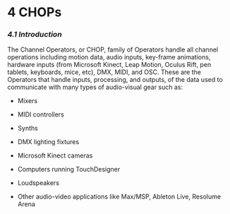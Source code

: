 # 4 CHOPs

### *4.1 Introduction*

The Channel Operators, or CHOP, family of Operators handle all channel operations including motion data, audio inputs, key-frame animations, hardware inputs (from Microsoft Kinect, Leap Motion, Oculus Rift, pen tablets, keyboards, mice, etc), DMX, MIDI, and OSC. These are the Operators that handle inputs, processing, and outputs, of the data used to communicate with many types of audio-visual gear such as:


* Mixers

* MIDI controllers

* Synths

* DMX lighting fixtures

* Microsoft Kinect cameras

* Computers running TouchDesigner

* Loudspeakers

* Other audio-video applications like Max/MSP, Ableton Live, Resolume Arena

